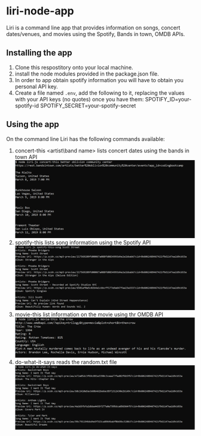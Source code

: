 # liri-node-app
Liri is a command line app that provides information on songs, concert dates/venues, and movies using the Spotify, Bands in town, OMDB APIs.

## Installing the app
1. Clone this respostitory onto your local machine.
2. install the node modules provided in the package.json file.
3. In order to app obtain spotify information you will have to obtain you personal API key.
4. Create a file named `.env`, add the following to it, replacing the values with your API keys (no quotes) once you have them:
  SPOTIFY_ID=your-spotify-id
  SPOTIFY_SECRET=your-spotify-secret

## Using the app
On the command line Liri has the following commands available:
1. concert-this <artist\band name> lists concert dates using the bands in town API
![](concert-this.png)
2. spotify-this <song-name> lists song information using the Spotify API
![](Spotify-this.png)
3. movie-this <movie-name> list information on the movie using thr OMDB API
![](movie-this.png)
4. do-what-it-says reads the random.txt file 
![](do-what-it-says.png)
